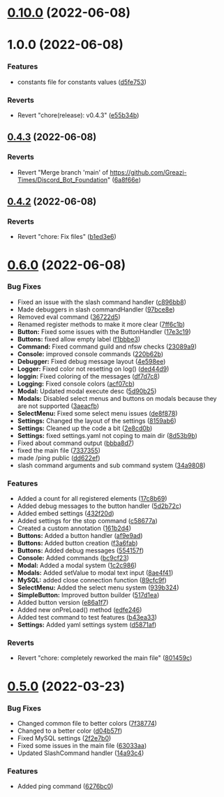 # [0.10.0](https://github.com/Greazi-Times/Discord_Bot_Foundation/compare/v0.4.3...v0.10.0) (2022-06-08)



# 1.0.0 (2022-06-08)


### Features

* constants file for constants values ([d5fe753](https://github.com/Greazi-Times/Discord_Bot_Foundation/commit/d5fe753dc736215c69a21beac729610d8c22da8b))


### Reverts

* Revert "chore(release): v0.4.3" ([e55b34b](https://github.com/Greazi-Times/Discord_Bot_Foundation/commit/e55b34b57b66b246bf5b94828d8da495e2d2ed58))



## [0.4.3](https://github.com/Greazi-Times/Discord_Bot_Foundation/compare/v0.4.2...v0.4.3) (2022-06-08)


### Reverts

* Revert "Merge branch 'main' of https://github.com/Greazi-Times/Discord_Bot_Foundation" ([6a8f66e](https://github.com/Greazi-Times/Discord_Bot_Foundation/commit/6a8f66e28bffc40d57c20166572b21325468b194))



## [0.4.2](https://github.com/Greazi-Times/Discord_Bot_Foundation/compare/v0.6.0...v0.4.2) (2022-06-08)


### Reverts

* Revert "chore: Fix files" ([b1ed3e6](https://github.com/Greazi-Times/Discord_Bot_Foundation/commit/b1ed3e6c69453ec1d07edea3d437e979d1af6abb))



# [0.6.0](https://github.com/Greazi-Times/Discord_Bot_Foundation/compare/v0.5.0...v0.6.0) (2022-06-08)


### Bug Fixes

* Fixed an issue with the slash command handler ([c896bb8](https://github.com/Greazi-Times/Discord_Bot_Foundation/commit/c896bb8a180536c3ccb239b249f7fab9ca97f53f))
* Made debuggers in slash commandHandler ([97bce8e](https://github.com/Greazi-Times/Discord_Bot_Foundation/commit/97bce8e2bc09d589569610050ee0d11188530590))
* Removed eval command ([36722d5](https://github.com/Greazi-Times/Discord_Bot_Foundation/commit/36722d515d8dad6600ac1b8dcd02512138e674ae))
* Renamed register methods to make it more clear ([7ff6c1b](https://github.com/Greazi-Times/Discord_Bot_Foundation/commit/7ff6c1b08eb349c855f9782301608eaa92bac59d))
* **Button:** Fixed some issues with the ButtonHandler ([17e3c19](https://github.com/Greazi-Times/Discord_Bot_Foundation/commit/17e3c1927c2c36e778e1fa714d82dbc0cb2864c5))
* **Buttons:** fixed allow empty label ([f1bbbe3](https://github.com/Greazi-Times/Discord_Bot_Foundation/commit/f1bbbe360ce61a613e6bb9ded2e31d586b33a6af))
* **Command:** Fixed command guild and nfsw checks ([23089a9](https://github.com/Greazi-Times/Discord_Bot_Foundation/commit/23089a95305bb776b46e49fc39eacf768e5b8d17))
* **Console:** improved console commands ([220b62b](https://github.com/Greazi-Times/Discord_Bot_Foundation/commit/220b62be291f005c1bf17768eb9106b5b891822b))
* **Debugger:** Fixed debug message layout ([4e598ee](https://github.com/Greazi-Times/Discord_Bot_Foundation/commit/4e598eeb2506809cd0c3c55d080ba5a570d0305c))
* **Logger:** Fixed color not resetting on log() ([ded44d9](https://github.com/Greazi-Times/Discord_Bot_Foundation/commit/ded44d93b11be55635ea81227c0babfc3ee7f411))
* **loggin:** Fixed coloring of the messages ([df7d7c8](https://github.com/Greazi-Times/Discord_Bot_Foundation/commit/df7d7c88597a70f200fb8d3185ee203058ba8636))
* **Logging:** Fixed console colors ([acf07cb](https://github.com/Greazi-Times/Discord_Bot_Foundation/commit/acf07cb56c1bed66845d522f096ecbfa60c2968e))
* **Modal:** Updated modal execute desc ([5d90b25](https://github.com/Greazi-Times/Discord_Bot_Foundation/commit/5d90b25d8c381d65a032c8b0a0f3af31a6ec385f))
* **Modals:** Disabled select menus and buttons on modals because they are not supported ([3aeacfb](https://github.com/Greazi-Times/Discord_Bot_Foundation/commit/3aeacfbf50f1936090048c0fe95a5c5862ff1156))
* **SelectMenu:** Fixed some select menu issues ([de8f878](https://github.com/Greazi-Times/Discord_Bot_Foundation/commit/de8f878f06786572b71d2beca357bdbbb4eb2157))
* **Settings:** Changed the layout of the settings ([8159ab6](https://github.com/Greazi-Times/Discord_Bot_Foundation/commit/8159ab6837ff1e581a49622efd649ef351eac8c2))
* **Settings:** Cleaned up the code a bit ([2e8cd0b](https://github.com/Greazi-Times/Discord_Bot_Foundation/commit/2e8cd0be447eec93c04e9aa766ec4dc3ee4f054b))
* **Settings:** fixed settings.yaml not coping to main dir ([8d53b9b](https://github.com/Greazi-Times/Discord_Bot_Foundation/commit/8d53b9b9386ea60447e143f8b89fd454f0c7269c))
* Fixed about command output ([bbba8d7](https://github.com/Greazi-Times/Discord_Bot_Foundation/commit/bbba8d7408bef494c57b57ffc768bf58d9fcaa40))
* fixed the main file ([7337355](https://github.com/Greazi-Times/Discord_Bot_Foundation/commit/733735533b39542bc1d002b81e7d3992d1a38750))
* made /ping public ([dd622ef](https://github.com/Greazi-Times/Discord_Bot_Foundation/commit/dd622ef61f4f3ca3f639f111d5751911c6b4703e))
* slash command arguments and sub command system ([34a9808](https://github.com/Greazi-Times/Discord_Bot_Foundation/commit/34a9808300e4626a9ff40d6a1582849d4064895e))


### Features

* Added a count for all registered elements ([17c8b69](https://github.com/Greazi-Times/Discord_Bot_Foundation/commit/17c8b69d530026f7a8af020a740881e9aa11d7bf))
* Added debug messages to the button handler ([5d2b72c](https://github.com/Greazi-Times/Discord_Bot_Foundation/commit/5d2b72ccaf401c3ab85583c0546ab5664be49e87))
* Added embed settings ([432f20d](https://github.com/Greazi-Times/Discord_Bot_Foundation/commit/432f20da3372071c2854404e3a8f099a63e929c6))
* Added settings for the stop command ([c58677a](https://github.com/Greazi-Times/Discord_Bot_Foundation/commit/c58677aea63de7b70c5d6abdc5a5a65b84ae64e5))
* Created a custom annotation ([161b2d4](https://github.com/Greazi-Times/Discord_Bot_Foundation/commit/161b2d4d55f3b4327a6ced311a187466525f91f6))
* **Buttons:** Added a button handler ([af9e9ad](https://github.com/Greazi-Times/Discord_Bot_Foundation/commit/af9e9ad4c368c34e768fc8674d109efa42f77dd4))
* **Buttons:** Added button creation ([f3a6fab](https://github.com/Greazi-Times/Discord_Bot_Foundation/commit/f3a6fabafe4552397487efad4ef98f18270ae7d1))
* **Buttons:** Added debug messages ([554157f](https://github.com/Greazi-Times/Discord_Bot_Foundation/commit/554157f91d19e5a36c7f5c483aea3b74730c801a))
* **Console:** Added commands ([bc9cf23](https://github.com/Greazi-Times/Discord_Bot_Foundation/commit/bc9cf23cee4eeb145c72dcf0c41d48ce4b9e162e))
* **Modal:** Added a modal system ([1c2c986](https://github.com/Greazi-Times/Discord_Bot_Foundation/commit/1c2c986bd9ecc08703adbdae58c297435b652481))
* **Modals:** Added setValue to modal text input ([8ae4f41](https://github.com/Greazi-Times/Discord_Bot_Foundation/commit/8ae4f4108dc663a08be272fc10325037422c5b8b))
* **MySQL:** added close connection function ([89cfc9f](https://github.com/Greazi-Times/Discord_Bot_Foundation/commit/89cfc9f6b24f658ae3bb9c8023e28c6e28558615))
* **SelectMenu:** Added the select menu system ([939b324](https://github.com/Greazi-Times/Discord_Bot_Foundation/commit/939b3245fc14e98afd179d09c97e929498c9a366))
* **SimpleButton:** Improved button builder ([517d1ea](https://github.com/Greazi-Times/Discord_Bot_Foundation/commit/517d1eafadb35f028572540ef0bbbdce65c49170))
* Added button version ([e86a1f7](https://github.com/Greazi-Times/Discord_Bot_Foundation/commit/e86a1f78f24a274b7e156d1fa9fd0015677ad799))
* Added new onPreLoad() method ([edfe246](https://github.com/Greazi-Times/Discord_Bot_Foundation/commit/edfe24634e6481907b8a75f04c3cbe60cd778b6d))
* Added test command to test features ([b43ea33](https://github.com/Greazi-Times/Discord_Bot_Foundation/commit/b43ea33051a47f1105e312fa8909e54bffb6d456))
* **Settings:** Added yaml settings system ([d5871af](https://github.com/Greazi-Times/Discord_Bot_Foundation/commit/d5871afb998f23f23861a1772bd00eb4106cf7f5))


### Reverts

* Revert "chore: completely reworked the main file" ([801459c](https://github.com/Greazi-Times/Discord_Bot_Foundation/commit/801459cc86a198b12fada9e7243d2a4541f04bc0))



# [0.5.0](https://github.com/Greazi-Times/Discord_Bot_Foundation/compare/v0.4.1...v0.5.0) (2022-03-23)


### Bug Fixes

* Changed common file to better colors ([7f38774](https://github.com/Greazi-Times/Discord_Bot_Foundation/commit/7f387745e59b8be59aa2db84a71f10177f668a7f))
* Changed to a better color ([d04b57f](https://github.com/Greazi-Times/Discord_Bot_Foundation/commit/d04b57f0d73c1b8ea32017e385c0bbb052e47845))
* Fixed MySQL settings ([2f2e7b0](https://github.com/Greazi-Times/Discord_Bot_Foundation/commit/2f2e7b05e93dcaa5ae72d3ea47e01e69034202c3))
* Fixed some issues in the main file ([63033aa](https://github.com/Greazi-Times/Discord_Bot_Foundation/commit/63033aa06a20001b306aaf59e311a676d534bef2))
* Updated SlashCommand handler ([14a93c4](https://github.com/Greazi-Times/Discord_Bot_Foundation/commit/14a93c43cdd1802e0c4b208af0db2984a59225c3))


### Features

* Added ping command ([6276bc0](https://github.com/Greazi-Times/Discord_Bot_Foundation/commit/6276bc0ca67850d49e0bd9443d78442800945560))



